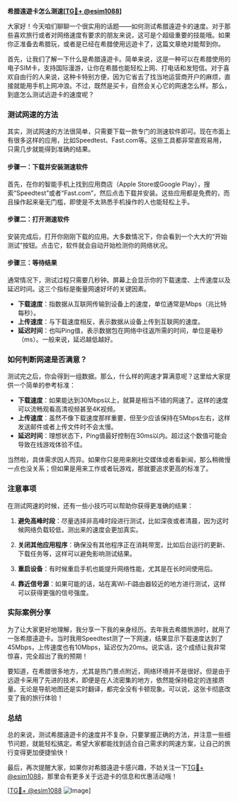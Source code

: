 **希腊遠遊卡怎么测速[[TG💪+ @esim1088](https://t.me/s/esim1088)]**

大家好！今天咱们聊聊一个很实用的话题——如何测试希腊遠遊卡的速度。对于那些喜欢旅行或者对网络速度有要求的朋友来说，这可是个超级重要的技能哦。如果你正准备去希腊玩，或者是已经在希腊使用远遊卡了，这篇文章绝对能帮到你。

首先，让我们了解一下什么是希腊遠遊卡。简单来说，这是一种可以在希腊使用的电子SIM卡，支持国际漫游，让你在希腊也能轻松上网、打电话和发短信。对于喜欢自由行的人来说，这种卡特别方便，因为它省去了找当地运营商开户的麻烦，直接就能用手机上网冲浪。不过，既然是买卡，自然会关心它的网速怎么样。那么，到底怎么测试远遊卡的速度呢？

### 测试网速的方法

其实，测试网速的方法很简单，只需要下载一款专门的测速软件即可。现在市面上有很多这样的应用，比如Speedtest、Fast.com等。这些工具都非常直观易用，只需几步就能得到准确的结果。

#### 步骤一：下载并安装测速软件

首先，在你的智能手机上找到应用商店（Apple Store或Google Play），搜索“Speedtest”或者“Fast.com”，然后点击下载并安装。这些应用都是免费的，而且操作起来毫无门槛，即使是不太熟悉手机操作的人也能轻松上手。

#### 步骤二：打开测速软件

安装完成后，打开你刚刚下载的应用。大多数情况下，你会看到一个大大的“开始测试”按钮。点击它，软件就会自动开始检测你的网络状况。

#### 步骤三：等待结果

通常情况下，测试过程只需要几秒钟。屏幕上会显示你的下载速度、上传速度以及延迟时间。这三个指标是衡量网速好坏的关键因素。

- **下载速度**：指数据从互联网传输到设备上的速度，单位通常是Mbps（兆比特每秒）。
- **上传速度**：与下载速度相反，表示数据从设备上传到互联网的速度。
- **延迟时间**：也叫Ping值，表示数据包在网络中往返所需的时间，单位是毫秒（ms）。一般来说，延迟越低越好。

### 如何判断网速是否满意？

测试完之后，你会得到一组数据。那么，什么样的网速才算满意呢？这里给大家提供一个简单的参考标准：

- **下载速度**：如果能达到30Mbps以上，就算是相当不错的网速了。这样的速度可以流畅观看高清视频甚至4K视频。
- **上传速度**：虽然不像下载速度那样重要，但至少应该保持在5Mbps左右，这样发送邮件或者上传文件时不会太慢。
- **延迟时间**：理想状态下，Ping值最好控制在30ms以内。超过这个数值可能会导致在线游戏体验不佳。

当然啦，具体需求因人而异。如果你只是用来刷社交媒体或者看新闻，那么稍微慢一点也没关系；但如果是用来工作或者玩游戏，那就要追求更高的标准了。

### 注意事项

在测试网速的时候，还有一些小技巧可以帮助你获得更准确的结果：

1. **避免高峰时段**：尽量选择非高峰时段进行测试，比如深夜或者清晨，因为这时候网络负载较低，测出来的速度会更加真实。
   
2. **关闭其他应用程序**：确保没有其他程序正在消耗带宽，比如后台运行的更新、下载任务等，这样可以避免影响测试结果。

3. **重启设备**：有时候重启手机也能提升网络性能，尤其是在长时间使用后。

4. **靠近信号源**：如果可能的话，站在离Wi-Fi路由器较近的地方进行测试，这样可以获得更强的信号强度。

### 实际案例分享

为了让大家更好地理解，我分享一下我的亲身经历。去年我去希腊旅游时，就用了一张希腊遠遊卡。当时我用Speedtest测了一下网速，结果显示下载速度达到了45Mbps，上传速度也有10Mbps，延迟仅为20ms。说实话，这个成绩让我非常惊喜，完全超出了我的预期！

要知道，在希腊很多地方，尤其是热门景点附近，网络环境并不是很好。但是由于远遊卡采用了先进的技术，即便是在人流密集的地方，依然能保持稳定的连接质量。无论是导航地图还是实时翻译，都完全没有卡顿现象。可以说，这张卡彻底改变了我的旅行体验！

### 总结

总的来说，测试希腊遠遊卡的速度并不复杂，只要掌握正确的方法，并注意一些细节问题，就能轻松搞定。希望大家都能找到适合自己需求的网速方案，让自己的旅行变得更加便捷愉快！

最后，再次提醒大家，如果你对希腊遠遊卡感兴趣，不妨关注一下[TG💪+ @esim1088](https://t.me/s/esim1088)，那里会有更多关于远遊卡的信息和优惠活动哦！

[[TG💪+ @esim1088](https://t.me/s/esim1088) ![Image](https://i.postimg.cc/4NQfJmqS/Snipaste-2025-05-13-00-14-12.png)]